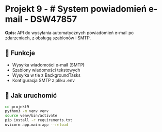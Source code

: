 # Projekt 9 - # System powiadomień e-mail - DSW47857

**Opis:** API do wysyłania automatycznych powiadomień e-mail po zdarzeniach, z obsługą szablonów i SMTP.

## 🚀 Funkcje
- Wysyłka wiadomości e-mail (SMTP)
- Szablony wiadomości tekstowych
- Wysyłka w tle z BackgroundTasks
- Konfiguracja SMTP z pliku .env

## 🧪 Jak uruchomić
```bash
cd projekt9
python3 -m venv venv
source venv/bin/activate
pip install -r requirements.txt
uvicorn app.main:app --reload